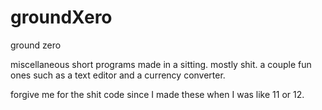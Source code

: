 # groundXero
ground zero

miscellaneous short programs made in a sitting. mostly shit. a couple fun ones such as a text editor and a currency converter.

forgive me for the shit code since I made these when I was like 11 or 12.
